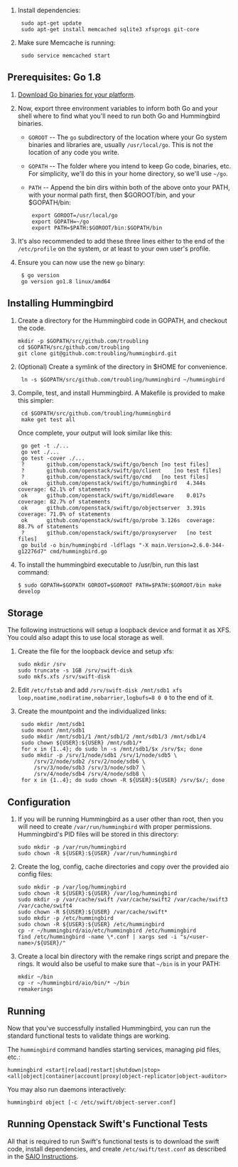 

1. Install dependencies:

        sudo apt-get update
        sudo apt-get install memcached sqlite3 xfsprogs git-core

1. Make sure Memcache is running:

        sudo service memcached start

Prerequisites: Go 1.8
---------------------


1. [Download Go binaries for your platform](https://golang.org/doc/install).

1. Now, export three environment variables to inform both Go and your shell
   where to find what you'll need to run both Go and Hummingbird binaries.

   * `GOROOT` -- The `go` subdirectory of the location where your Go system
     binaries and libraries are, usually `/usr/local/go`. This is not the
     location of any code you write.

   * `GOPATH` -- The folder where you intend to keep Go code, binaries, etc.
     For simplicity, we'll do this in your home directory, so we'll use
     `~/go`.

   * `PATH` -- Append the bin dirs within both of the above onto your PATH,
     with your normal path first, then $GOROOT/bin, and your $GOPATH/bin:

          export GOROOT=/usr/local/go
          export GOPATH=~/go
          export PATH=$PATH:$GOROOT/bin:$GOPATH/bin

1. It's also recommended to add these three lines either to the end of the
   `/etc/profile` on the system, or at least to your own user's profile.

1. Ensure you can now use the new `go` binary:

        $ go version
        go version go1.8 linux/amd64

Installing Hummingbird
----------------------

1.  Create a directory for the Hummingbird code in GOPATH, and checkout the code.

        mkdir -p $GOPATH/src/github.com/troubling
        cd $GOPATH/src/github.com/troubling
        git clone git@github.com:troubling/hummingbird.git

1. (Optional) Create a symlink of the directory in $HOME for convenience.

        ln -s $GOPATH/src/github.com/troubling/hummingbird ~/hummingbird

1. Compile, test, and install Hummingbird. A Makefile is
provided to make this simpler:

        cd $GOPATH/src/github.com/troubling/hummingbird
        make get test all

    Once complete, your output will look similar like this:

        go get -t ./...
        go vet ./...
        go test -cover ./...
        ?       github.com/openstack/swift/go/bench [no test files]
        ?       github.com/openstack/swift/go/client    [no test files]
        ?       github.com/openstack/swift/go/cmd   [no test files]
        ok      github.com/openstack/swift/go/hummingbird   4.344s  coverage: 62.1% of statements
        ok      github.com/openstack/swift/go/middleware    0.017s  coverage: 82.7% of statements
        ok      github.com/openstack/swift/go/objectserver  3.391s  coverage: 71.0% of statements
        ok      github.com/openstack/swift/go/probe 3.126s  coverage: 88.7% of statements
        ?       github.com/openstack/swift/go/proxyserver   [no test files]
        go build -o bin/hummingbird -ldflags "-X main.Version=2.6.0-344-g12276d7" cmd/hummingbird.go

1.  To install the hummingbird executable to /usr/bin, run this last command:

        $ sudo GOPATH=$GOPATH GOROOT=$GOROOT PATH=$PATH:$GOROOT/bin make develop

Storage
-------

The following instructions will setup a loopback device and format it as XFS.  You could also adapt this to use local storage as well.

1.  Create the file for the loopback device and setup xfs:

        sudo mkdir /srv
        sudo truncate -s 1GB /srv/swift-disk
        sudo mkfs.xfs /srv/swift-disk

1. Edit `/etc/fstab` and add `/srv/swift-disk /mnt/sdb1 xfs loop,noatime,nodiratime,nobarrier,logbufs=8 0 0` to the end of it.

1. Create the mountpoint and the individualized links:

        sudo mkdir /mnt/sdb1
        sudo mount /mnt/sdb1
        sudo mkdir /mnt/sdb1/1 /mnt/sdb1/2 /mnt/sdb1/3 /mnt/sdb1/4
        sudo chown ${USER}:${USER} /mnt/sdb1/*
        for x in {1..4}; do sudo ln -s /mnt/sdb1/$x /srv/$x; done
        sudo mkdir -p /srv/1/node/sdb1 /srv/1/node/sdb5 \
            /srv/2/node/sdb2 /srv/2/node/sdb6 \
            /srv/3/node/sdb3 /srv/3/node/sdb7 \
            /srv/4/node/sdb4 /srv/4/node/sdb8 \
        for x in {1..4}; do sudo chown -R ${USER}:${USER} /srv/$x/; done

Configuration
-------------

1.  If you will be running Hummingbird as a user other than root, then you will need to create `/var/run/hummingbird` with proper permissions.  Hummingbird's PID files will be stored in this directory:

        sudo mkdir -p /var/run/hummingbird
        sudo chown -R ${USER}:${USER} /var/run/hummingbird

1.  Create the log, config, cache directories and copy over the provided aio config files:

        sudo mkdir -p /var/log/hummingbird
        sudo chown -R ${USER}:${USER} /var/log/hummingbird
        sudo mkdir -p /var/cache/swift /var/cache/swift2 /var/cache/swift3 /var/cache/swift4
        sudo chown -R ${USER}:${USER} /var/cache/swift*
        sudo mkdir -p /etc/hummingbird
        sudo chown -R ${USER}:${USER} /etc/hummingbird
        cp -r ~/hummingbird/aio/etc/hummingbird /etc/hummingbird
        find /etc/hummingbird -name \*.conf | xargs sed -i "s/<user-name>/${USER}/"

1.  Create a local bin directory with the remake rings script and prepare the rings.  It would also be useful to make sure that `~/bin` is in your PATH:

        mkdir ~/bin
        cp -r ~/hummingbird/aio/bin/* ~/bin
        remakerings
    
Running
-------

Now that you've successfully installed Hummingbird, you can run the standard
functional tests to validate things are working.

The `hummingbird` command handles starting services, managing pid files, etc.:

    hummingbird <start|reload|restart|shutdown|stop> <all|object|container|account|proxy|object-replicator|object-auditor>

You may also run daemons interactively: 

    hummingbird object [-c /etc/swift/object-server.conf]

Running Openstack Swift's Functional Tests
------------------------------------------

All that is required to run Swift's functional tests is to download the swift code, install dependencies, and create `/etc/swift/test.conf` as described in the [SAIO Instructions](https://docs.openstack.org/swift/latest/development_saio.html).
